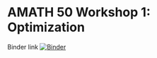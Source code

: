 # AMATH 50 Workshop 1: Optimization

Binder link [![Binder](https://mybinder.org/badge_logo.svg)](https://mybinder.org/v2/gh/yajuna/AMATH_50_Workshop1/master)
